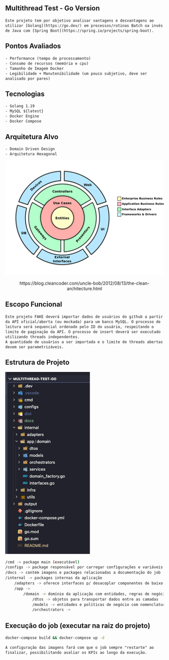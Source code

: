 ## Multithread Test - Go Version

    Este projeto tem por objetivo analisar vantagens e desvantagens ao utilizar [Golang](https://go.dev/) em processos/rotinas Batch oa invés de Java com [Spring Boot](https://spring.io/projects/spring-boot).

## Pontos Avaliados
    - Performance (tempo de processamento)
    - Consumo de recursos (memória e cpu)
    - Tamanho de Imagem Docker
    - Legibilidade + Manutenibilidade (um pouco subjetivo, deve ser analisado por pares)

## Tecnologias
    - Golang 1.19
    - MySQL ${latest}
    - Docker Engine
    - Docker Compose

## Arquitetura Alvo
    - Domain Driven Design 
    - Arquitetura Hexagonal      

![Clean Architecture](./docs/images/Clean_Architecture.png)
<p style="text-align:center;">https://blog.cleancoder.com/uncle-bob/2012/08/13/the-clean-architecture.html</p>

## Escopo Funcional

    Este projeto FAKE deverá importar dados de usuários do github a partir da API oficial/aberta (ou mockada) para um banco MySQL. O processo de leitura será sequencial ordenado pelo ID do usuário, respeitando o limite de paginação da API. O processo de insert deverá ser executado utilizando threads independentes.
    A quantidade de usuários a ser importada e o limite de threads abertas devem ser parametrizáveis.

## Estrutura de Projeto   
![Project Structure](./docs/images/Project_Structure.png)



````bash
/cmd -> package main (executável)
/configs -> package responsável por carregar configurações e variáveis de ambiente
/docs -> contém imagens e packages relacionadas a documentação do job
/internal -> packages internas da aplicação 
    /adapters -> oferece interfaces p/ desacoplar componentes de baixo nível 
    /app -> 
        /domain -> domínio da aplicação com entidades, regras de negócio e orquestração de casos de uso
            /dtos -> objetos para transportar dados entre as camadas 
            /models -> entidades e políticas de negócio com nomenclatura alinhada entre TI e Negócio (Linguagem Ubíqua)
            /orchestrators -> 
````
 

## Execução do job (executar na raiz do projeto)
````bash
docker-compose build && docker-compose up -d
````

    A configuração das imagens fará com que o job sempre "restarte" ao finalizar, possibilitando avaliar os KPIs ao longo da execução.  


    

